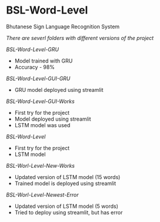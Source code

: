 # BSL-Word-Level
Bhutanese Sign Language Recognition System

_There are severl folders with different versions of the project_

_BSL-Word-Level-GRU_
- Model trained with GRU
- Accuracy - 98%

_BSL-Word-Level-GUI-GRU_
- GRU model deployed using streamlit

_BSL-Word-Level-GUI-Works_
- First try for the project
- Model deployed using streamlit
- LSTM model was used
  
_BSL-Word-Level_
- First try for the project
- LSTM model 
  
_BSL-Worl-Level-New-Works_
- Updated version of LSTM model (15 words)
- Trained model is deployed using streamlit
  
_BSL-Worl-Level-Newest-Error_
- Updated version of LSTM model (5 words)
- Tried to deploy using streamlit, but has error
